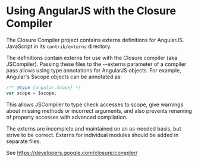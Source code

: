 Using AngularJS with the Closure Compiler
=========================================

The Closure Compiler project contains externs definitions for AngularJS.
JavaScript in its `contrib/externs` directory.

The definitions contain externs for use with the Closure compiler (aka
JSCompiler). Passing these files to the --externs parameter of a compiler
pass allows using type annotations for AngularJS objects. For example,
Angular's $scope objects can be annotated as:
```js
/** @type {angular.Scope} */
var scope = $scope;
```

This allows JSCompiler to type check accesses to scope, give warnings about
missing methods or incorrect arguments, and also prevents renaming of property
accesses with advanced compilation.

The externs are incomplete and maintained on an as-needed basis, but strive to
be correct. Externs for individual modules should be added in separate files.

See https://developers.google.com/closure/compiler/
